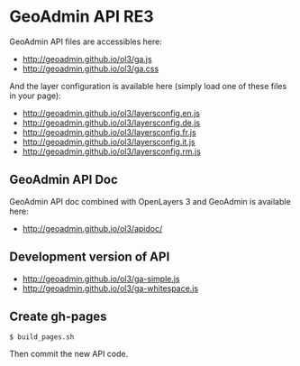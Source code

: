 GeoAdmin API RE3
================

GeoAdmin API files are accessibles here:

- http://geoadmin.github.io/ol3/ga.js
- http://geoadmin.github.io/ol3/ga.css

And the layer configuration is available here (simply load one of these files in your page):

- http://geoadmin.github.io/ol3/layersconfig.en.js
- http://geoadmin.github.io/ol3/layersconfig.de.js
- http://geoadmin.github.io/ol3/layersconfig.fr.js
- http://geoadmin.github.io/ol3/layersconfig.it.js
- http://geoadmin.github.io/ol3/layersconfig.rm.js

GeoAdmin API Doc
----------------

GeoAdmin API doc combined with OpenLayers 3 and GeoAdmin is available here:

- http://geoadmin.github.io/ol3/apidoc/

Development version of API
--------------------------

- http://geoadmin.github.io/ol3/ga-simple.js
- http://geoadmin.github.io/ol3/ga-whitespace.js


Create gh-pages
---------------

    $ build_pages.sh

Then commit the new API code.
